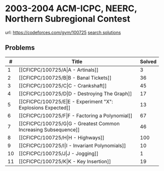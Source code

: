 # 2003-2004 ACM-ICPC, NEERC, Northern Subregional Contest

url: https://codeforces.com/gym/100725
[search solutions](https://www.google.com/search?q=Solution+OR+題解+2003-2004+ACM-ICPC,+NEERC,+Northern+Subregional+Contest)

## Problems

| # | Title | Solved |
| --- | --- | --- |
|1|[[CFICPC/100725/A\|A - Artinals]]|3|
|2|[[CFICPC/100725/B\|B - Banal Tickets]]|36|
|3|[[CFICPC/100725/C\|C - Crankshaft]]|45|
|4|[[CFICPC/100725/D\|D - Destroying The Graph]]|17|
|5|[[CFICPC/100725/E\|E - Experiment "X": Explosions Expected]]|13|
|6|[[CFICPC/100725/F\|F - Factoring a Polynomial]]|67|
|7|[[CFICPC/100725/G\|G - Greatest Common Increasing Subsequence]]|46|
|8|[[CFICPC/100725/H\|H - Highways]]|100|
|9|[[CFICPC/100725/I\|I - Invariant Polynomials]]|10|
|10|[[CFICPC/100725/J\|J - Jogging]]|1|
|11|[[CFICPC/100725/K\|K - Key Insertion]]|19|
